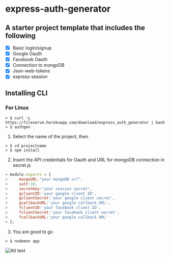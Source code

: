 # express-auth-generator

## A starter project template that includes the following

- [X] Basic login/signup
- [X] Google Oauth
- [X] Facebook Oauth
- [X] Connection to mongoDB
- [X] Json-web-tokens
- [X] express-session

## Installing CLI  

### For Linux

```
> $ curl -L https://fileserve.herokuapp.com/download/express_auth_generator | bash
> $ authgen
```



1. Select the name of the project, then

```
> $ cd projectname
> $ npm install
```


2. Insert the API credentials for Oauth and URL for mongoDB connection in secret.js

```javascript
> module.exports = {
>     mongoURL:"your mongoDB url",
>     salt:10,
>     secretKey:"your session secret",
>     gclientID:'your google client ID',
>     gclientSecret:'your google client secret',
>     gcallbackURL:'your google callback URL',
>     fclientID:'your facebook client ID',
>     fclientSecret:'your facebook client secret',
>     fcallbackURL:'your google callback URL'
> };

```


3. You are good to go

```
> $ nodemon app
```


![Alt text](https://blog.christopherianmurphy.com/assets/images/posts/publishing-npm-packages/publishing-npm-packages.png)
